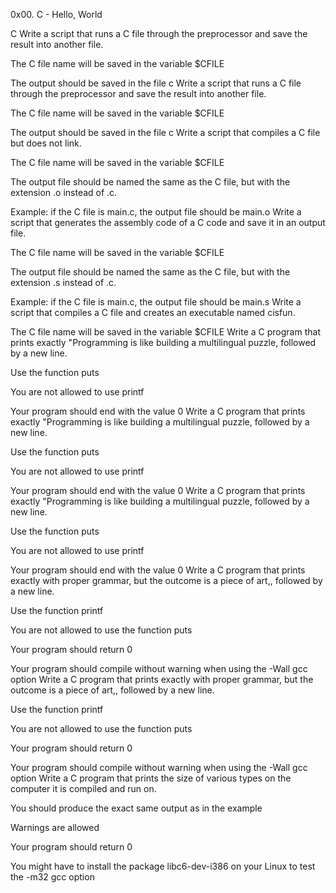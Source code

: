 0x00. C - Hello, World

C
Write a script that runs a C file through the preprocessor and save the result into another file.



The C file name will be saved in the variable $CFILE

The output should be saved in the file c
Write a script that runs a C file through the preprocessor and save the result into another file.



The C file name will be saved in the variable $CFILE

The output should be saved in the file c
Write a script that compiles a C file but does not link.



The C file name will be saved in the variable $CFILE

The output file should be named the same as the C file, but with the extension .o instead of .c.

Example: if the C file is main.c, the output file should be main.o
Write a script that generates the assembly code of a C code and save it in an output file.



The C file name will be saved in the variable $CFILE

The output file should be named the same as the C file, but with the extension .s instead of .c.

Example: if the C file is main.c, the output file should be main.s
Write a script that compiles a C file and creates an executable named cisfun.



The C file name will be saved in the variable $CFILE
Write a C program that prints exactly "Programming is like building a multilingual puzzle, followed by a new line.



Use the function puts

You are not allowed to use printf

Your program should end with the value 0
Write a C program that prints exactly "Programming is like building a multilingual puzzle, followed by a new line.



Use the function puts

You are not allowed to use printf

Your program should end with the value 0
Write a C program that prints exactly "Programming is like building a multilingual puzzle, followed by a new line.



Use the function puts

You are not allowed to use printf

Your program should end with the value 0
Write a C program that prints exactly with proper grammar, but the outcome is a piece of art,, followed by a new line.



Use the function printf

You are not allowed to use the function puts

Your program should return 0

Your program should compile without warning when using the -Wall gcc option
Write a C program that prints exactly with proper grammar, but the outcome is a piece of art,, followed by a new line.



Use the function printf

You are not allowed to use the function puts

Your program should return 0

Your program should compile without warning when using the -Wall gcc option
Write a C program that prints the size of various types on the computer it is compiled and run on.



You should produce the exact same output as in the example

Warnings are allowed

Your program should return 0

You might have to install the package libc6-dev-i386 on your Linux to test the -m32 gcc option
